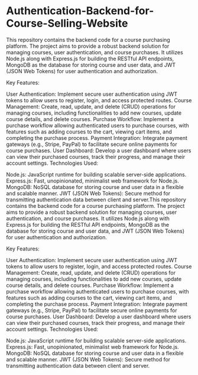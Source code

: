 # Authentication-Backend-for-Course-Selling-Website

This repository contains the backend code for a course purchasing platform. The project aims to provide a robust backend solution for managing courses, user authentication, and course purchases. It utilizes Node.js along with Express.js for building the RESTful API endpoints, MongoDB as the database for storing course and user data, and JWT (JSON Web Tokens) for user authentication and authorization.

Key Features:

User Authentication: Implement secure user authentication using JWT tokens to allow users to register, login, and access protected routes.
Course Management: Create, read, update, and delete (CRUD) operations for managing courses, including functionalities to add new courses, update course details, and delete courses.
Purchase Workflow: Implement a purchase workflow allowing authenticated users to purchase courses, with features such as adding courses to the cart, viewing cart items, and completing the purchase process.
Payment Integration: Integrate payment gateways (e.g., Stripe, PayPal) to facilitate secure online payments for course purchases.
User Dashboard: Develop a user dashboard where users can view their purchased courses, track their progress, and manage their account settings.
Technologies Used:

Node.js: JavaScript runtime for building scalable server-side applications.
Express.js: Fast, unopinionated, minimalist web framework for Node.js.
MongoDB: NoSQL database for storing course and user data in a flexible and scalable manner.
JWT (JSON Web Tokens): Secure method for transmitting authentication data between client and server.This repository contains the backend code for a course purchasing platform. The project aims to provide a robust backend solution for managing courses, user authentication, and course purchases. It utilizes Node.js along with Express.js for building the RESTful API endpoints, MongoDB as the database for storing course and user data, and JWT (JSON Web Tokens) for user authentication and authorization.

Key Features:

User Authentication: Implement secure user authentication using JWT tokens to allow users to register, login, and access protected routes.
Course Management: Create, read, update, and delete (CRUD) operations for managing courses, including functionalities to add new courses, update course details, and delete courses.
Purchase Workflow: Implement a purchase workflow allowing authenticated users to purchase courses, with features such as adding courses to the cart, viewing cart items, and completing the purchase process.
Payment Integration: Integrate payment gateways (e.g., Stripe, PayPal) to facilitate secure online payments for course purchases.
User Dashboard: Develop a user dashboard where users can view their purchased courses, track their progress, and manage their account settings.
Technologies Used:

Node.js: JavaScript runtime for building scalable server-side applications.
Express.js: Fast, unopinionated, minimalist web framework for Node.js.
MongoDB: NoSQL database for storing course and user data in a flexible and scalable manner.
JWT (JSON Web Tokens): Secure method for transmitting authentication data between client and server.
